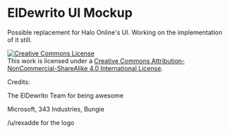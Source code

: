 # ElDewrito UI Mockup

Possible replacement for Halo Online's UI. Working on the implementation of it still.

<a rel="license" href="http://creativecommons.org/licenses/by-nc-sa/4.0/"><img alt="Creative Commons License" style="border-width:0" src="https://i.creativecommons.org/l/by-nc-sa/4.0/88x31.png" /></a><br />This work is licensed under a <a rel="license" href="http://creativecommons.org/licenses/by-nc-sa/4.0/">Creative Commons Attribution-NonCommercial-ShareAlike 4.0 International License</a>.

Credits:

The ElDewrito Team for being awesome

Microsoft, 343 Industries, Bungie

/u/rexadde for the logo
